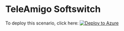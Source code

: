 # TeleAmigo Softswitch

To deploy this scenario, click here: [![Deploy to Azure](https://azuredeploy.net/deploybutton.png)](https://azuredeploy.net/)